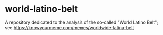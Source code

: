 # world-latino-belt
A repository dedicated to the analysis of the so-called "World Latino Belt"; see https://knowyourmeme.com/memes/worldwide-latina-belt
